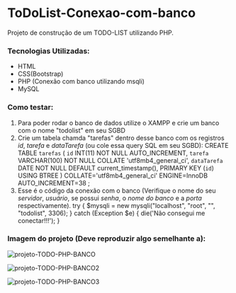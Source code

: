 # ToDoList-Conexao-com-banco
Projeto de construção de um TODO-LIST utilizando PHP.

### Tecnologias Utilizadas:
* HTML
* CSS(Bootstrap)
* PHP (Conexão com banco utilizando msqli)
* MySQL

### Como testar:
 1. Para poder rodar o banco de dados utilize o XAMPP e crie um banco com o nome "todolist" em seu SGBD
 2. Crie um tabela chamda "tarefas" dentro desse banco com os registros _id_, _tarefa_ e _dataTarefa_ (ou cole essa query SQL em seu SGBD):
    CREATE TABLE `tarefas` (
    	`id` INT(11) NOT NULL AUTO_INCREMENT,
    	`tarefa` VARCHAR(100) NOT NULL COLLATE 'utf8mb4_general_ci',
    	`dataTarefa` DATE NOT NULL DEFAULT current_timestamp(),
    	PRIMARY KEY (`id`) USING BTREE
    )
    COLLATE='utf8mb4_general_ci'
    ENGINE=InnoDB
    AUTO_INCREMENT=38
    ;
  3. Esse é o código da conexão com o banco (Verifique o nome do seu _servidor_, _usuário_, se possui _senha_, o _nome do banco_ e a _porta_ respectivamente).
     try {
    $mysqli = new mysqli("localhost", "root", "", "todolist", 3306);
    } catch (Exception $e) {
    die('Não consegui me conectar!!!');
    }

  ### Imagem do projeto (Deve reproduzir algo semelhante a):
  
![projeto-TODO-PHP-BANCO](https://github.com/eldersb/ToDoList-Conexao-com-banco/assets/122701368/a37b61e0-c601-40b3-bdfb-22c3a9a957b0)

![projeto-TODO-PHP-BANCO2](https://github.com/eldersb/ToDoList-Conexao-com-banco/assets/122701368/09737940-5db2-49f7-8379-05c47468b10a)

![projeto-TODO-PHP-BANCO3](https://github.com/eldersb/ToDoList-Conexao-com-banco/assets/122701368/9798507a-2d50-477f-866c-b57f21d3673a)
